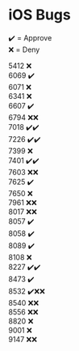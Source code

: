 # iOS Bugs

✔️ = Approve  
❌ = Deny

5412 ❌  
6069 ✔️  
6071 ❌  
6341 ❌  
6607 ✔️  
6794 ❌❌  
7018 ✔️✔️  
7226 ✔️✔️  
7399 ❌  
7401 ✔️✔️  
7603 ❌❌  
7625 ✔️  
7650 ❌  
7961 ❌❌  
8017 ❌❌  
8057 ✔️  
8058 ✔️  
8089 ✔️  
8108 ❌  
8227 ✔️✔️  
8473 ✔️  
8532 ✔️❌❌  
8540 ❌❌  
8556 ❌❌  
8820 ❌  
9001 ❌  
9147 ❌❌
